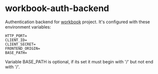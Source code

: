 # workbook-auth-backend
Authentication backend for [workbook](https://github.com/FMFI-UK-1-AIN-412/workbook) project.
It's configured with these environment variables:
```
HTTP_PORT=
CLIENT_ID=
CLIENT_SECRET=
FRONTEND_ORIGIN=
BASE_PATH=
```
Variable BASE_PATH is optional, if its set it must begin with '/' but not end with '/'.
